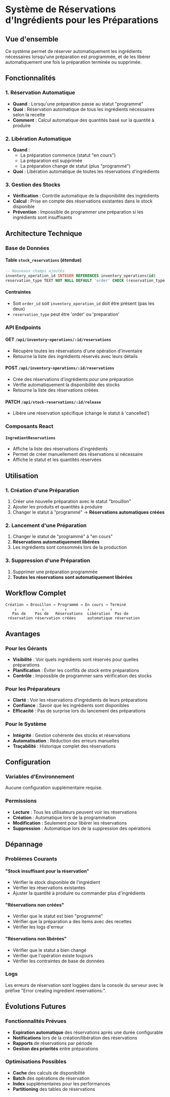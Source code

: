# Système de Réservations d'Ingrédients pour les Préparations

## Vue d'ensemble

Ce système permet de réserver automatiquement les ingrédients nécessaires lorsqu'une préparation est programmée, et de les libérer automatiquement une fois la préparation terminée ou supprimée.

## Fonctionnalités

### 1. Réservation Automatique
- **Quand** : Lorsqu'une préparation passe au statut "programmé"
- **Quoi** : Réservation automatique de tous les ingrédients nécessaires selon la recette
- **Comment** : Calcul automatique des quantités basé sur la quantité à produire

### 2. Libération Automatique
- **Quand** : 
  - La préparation commence (statut "en cours")
  - La préparation est supprimée
  - La préparation change de statut (plus "programmé")
- **Quoi** : Libération automatique de toutes les réservations d'ingrédients

### 3. Gestion des Stocks
- **Vérification** : Contrôle automatique de la disponibilité des ingrédients
- **Calcul** : Prise en compte des réservations existantes dans le stock disponible
- **Prévention** : Impossible de programmer une préparation si les ingrédients sont insuffisants

## Architecture Technique

### Base de Données

#### Table `stock_reservations` (étendue)
```sql
-- Nouveaux champs ajoutés
inventory_operation_id INTEGER REFERENCES inventory_operations(id)
reservation_type TEXT NOT NULL DEFAULT 'order' CHECK (reservation_type IN ('order', 'preparation'))
```

#### Contraintes
- Soit `order_id` soit `inventory_operation_id` doit être présent (pas les deux)
- `reservation_type` peut être 'order' ou 'preparation'

### API Endpoints

#### GET `/api/inventory-operations/:id/reservations`
- Récupère toutes les réservations d'une opération d'inventaire
- Retourne la liste des ingrédients réservés avec leurs détails

#### POST `/api/inventory-operations/:id/reservations`
- Crée des réservations d'ingrédients pour une préparation
- Vérifie automatiquement la disponibilité des stocks
- Retourne la liste des réservations créées

#### PATCH `/api/stock-reservations/:id/release`
- Libère une réservation spécifique (change le statut à 'cancelled')

### Composants React

#### `IngredientReservations`
- Affiche la liste des réservations d'ingrédients
- Permet de créer manuellement des réservations si nécessaire
- Affiche le statut et les quantités réservées

## Utilisation

### 1. Création d'une Préparation
1. Créer une nouvelle préparation avec le statut "brouillon"
2. Ajouter les produits et quantités à produire
3. Changer le statut à "programmé" → **Réservations automatiques créées**

### 2. Lancement d'une Préparation
1. Changer le statut de "programmé" à "en cours"
2. **Réservations automatiquement libérées**
3. Les ingrédients sont consommés lors de la production

### 3. Suppression d'une Préparation
1. Supprimer une préparation programmée
2. **Toutes les réservations sont automatiquement libérées**

## Workflow Complet

```
Création → Brouillon → Programmé → En cours → Terminé
    ↓           ↓         ↓         ↓         ↓
   Pas de    Pas de   Réservations  Libération  Pas de
 réservation réservation créées     automatique réservation
```

## Avantages

### Pour les Gérants
- **Visibilité** : Voir quels ingrédients sont réservés pour quelles préparations
- **Planification** : Éviter les conflits de stock entre préparations
- **Contrôle** : Impossible de programmer sans vérification des stocks

### Pour les Préparateurs
- **Clarté** : Voir les réservations d'ingrédients de leurs préparations
- **Confiance** : Savoir que les ingrédients sont disponibles
- **Efficacité** : Pas de surprise lors du lancement des préparations

### Pour le Système
- **Intégrité** : Gestion cohérente des stocks et réservations
- **Automatisation** : Réduction des erreurs manuelles
- **Traçabilité** : Historique complet des réservations

## Configuration

### Variables d'Environnement
Aucune configuration supplémentaire requise.

### Permissions
- **Lecture** : Tous les utilisateurs peuvent voir les réservations
- **Création** : Automatique lors de la programmation
- **Modification** : Seulement pour libérer les réservations
- **Suppression** : Automatique lors de la suppression des opérations

## Dépannage

### Problèmes Courants

#### "Stock insuffisant pour la réservation"
- Vérifier le stock disponible de l'ingrédient
- Vérifier les réservations existantes
- Ajuster la quantité à produire ou commander plus d'ingrédients

#### "Réservations non créées"
- Vérifier que le statut est bien "programmé"
- Vérifier que la préparation a des items avec des recettes
- Vérifier les logs d'erreur

#### "Réservations non libérées"
- Vérifier que le statut a bien changé
- Vérifier que l'opération existe toujours
- Vérifier les contraintes de base de données

### Logs
Les erreurs de réservation sont loggées dans la console du serveur avec le préfixe "Error creating ingredient reservations:".

## Évolutions Futures

### Fonctionnalités Prévues
- **Expiration automatique** des réservations après une durée configurable
- **Notifications** lors de la création/libération des réservations
- **Rapports** de réservations par période
- **Gestion des priorités** entre préparations

### Optimisations Possibles
- **Cache** des calculs de disponibilité
- **Batch** des opérations de réservation
- **Index** supplémentaires pour les performances
- **Partitioning** des tables de réservations
